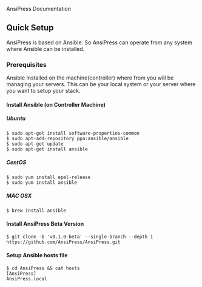 AnsiPress Documentation

## Quick Setup

AnsiPress is based on Ansible. So AnsiPress can operate from any system where Ansible can be installed.

### Prerequisites

Ansible Installed on the machine\(controller\) where from you will be managing your servers.  This can be your local system or your server where you want to setup your stack.

#### Install Ansible  \(on Controller Machine\)

##### Ubuntu

```
$ sudo apt-get install software-properties-common
$ sudo apt-add-repository ppa:ansible/ansible
$ sudo apt-get update
$ sudo apt-get install ansible
```

##### CentOS

```
$ sudo yum install epel-release
$ sudo yum install ansible
```

##### MAC OSX

```
$ brew install ansible
```

#### Install AnsiPress Beta Version

```
$ git clone -b 'v0.1.0-beta' --single-branch --depth 1 https://github.com/AnsiPress/AnsiPress.git
```

#### Setup Ansible hosts file

```
$ cd AnsiPress && cat hosts
[AnsiPress]
AnsiPress.local
```



